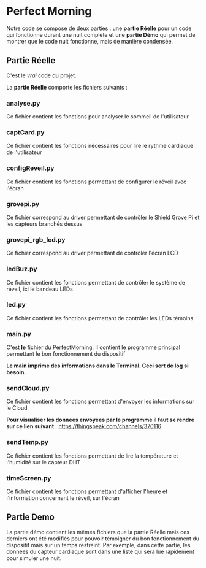 # Perfect Morning

Notre code se compose de deux parties : une **partie Réelle** pour un code qui fonctionne durant une nuit complète et une **partie Démo** qui permet de montrer que le code nuit fonctionne, mais de manière condensée. 


## Partie Réelle
C'est le *vrai* code du projet. 

La **partie Réelle** comporte les fichiers suivants : 

### analyse.py
Ce fichier contient les fonctions pour analyser le sommeil de l'utilisateur

### captCard.py
Ce fichier contient les fonctions nécessaires pour lire le rythme cardiaque de l'utilisateur

### configReveil.py
Ce fichier contient les fonctions permettant de configurer le réveil avec l'écran

### grovepi.py
Ce fichier correspond au driver permettant de contrôler le Shield Grove Pi et les capteurs branchés dessus

### grovepi_rgb_lcd.py
Ce fichier correspond au driver permettant de contrôler l'écran LCD

### ledBuz.py
Ce fichier contient les fonctions permettant de contrôler le système de réveil, ici le bandeau LEDs

### led.py
Ce fichier contient les fonctions permettant de contrôler les LEDs témoins 

### main.py
C'est **le** fichier du PerfectMorning. Il contient le programme principal permettant le bon fonctionnement du dispositif 

**Le main imprime des informations dans le Terminal. Ceci sert de log si besoin.**

### sendCloud.py
Ce fichier contient les fonctions permettant d'envoyer les informations sur le Cloud

**Pour visualiser les données envoyées par le programme il faut se rendre sur ce lien suivant :** 
https://thingspeak.com/channels/370116 

### sendTemp.py 
Ce fichier contient les fonctions permettant de lire la température et l'humidité sur le capteur DHT

### timeScreen.py
Ce fichier contient les fonctions permettant d'afficher l'heure et l'information concernant le réveil, sur l'écran 

## Partie Demo 

La partie démo contient les mêmes fichiers que la partie Réelle mais ces derniers ont été modifiés pour pouvoir témoigner du bon fonctionnement du dispositif mais sur un temps restreint. Par exemple, dans cette partie, les données du capteur cardiaque sont dans une liste qui sera lue rapidement pour simuler une nuit.  

